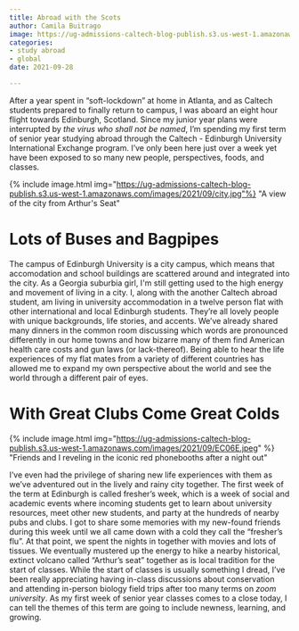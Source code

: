 ```yaml
---
title: Abroad with the Scots
author: Camila Buitrago
image: https://ug-admissions-caltech-blog-publish.s3.us-west-1.amazonaws.com/images/2021/09/arthur.jpg
categories:
- study abroad
- global
date: 2021-09-28

---
```

After a year spent in “soft-lockdown” at home in Atlanta, and as Caltech students prepared to finally return to campus, I was aboard an eight hour flight towards Edinburgh, Scotland. Since my junior year plans were interrupted by _the virus who shall not be named_, I’m spending my first term of senior year studying abroad through the Caltech - Edinburgh University International Exchange program. I’ve only been here just over a week yet have been exposed to so many new people, perspectives, foods, and classes.

{% include image.html img="https://ug-admissions-caltech-blog-publish.s3.us-west-1.amazonaws.com/images/2021/09/city.jpg"%} "A view of the city from Arthur's Seat"

# Lots of Buses and Bagpipes

The campus of Edinburgh University is a city campus, which means that accomodation and school buildings are scattered around and integrated into the city. As a Georgia suburbia girl, I'm still getting used to the high energy and movement of living in a city. I, along with the another Caltech abroad student, am living in university accommodation in a twelve person flat with other international and local Edinburgh students. They’re all lovely people with unique backgrounds, life stories, and accents. We’ve already shared many dinners in the common room discussing which words are pronounced differently in our home towns and how bizarre many of them find American health care costs and gun laws (or lack-thereof). Being able to hear the life experiences of my flat mates from a variety of different countries has allowed me to expand my own perspective about the world and see the world through a different pair of eyes.

# With Great Clubs Come Great Colds

{% include image.html img="https://ug-admissions-caltech-blog-publish.s3.us-west-1.amazonaws.com/images/2021/09/EC06E.jpeg" %} "Friends and I reveling in the iconic red phonebooths after a night out"

I’ve even had the privilege of sharing new life experiences with them as we’ve adventured out in the lively and rainy city together. The first week of the term at Edinburgh is called fresher’s week, which is a week of social and academic events where incoming students get to learn about university resources, meet other new students, and party at the hundreds of nearby pubs and clubs. I got to share some memories with my new-found friends during this week until we all came down with a cold they call the “fresher’s flu”. At that point, we spent the nights in together with movies and lots of tissues. We eventually mustered up the energy to hike a nearby historical, extinct volcano called “Arthur’s seat” together as is local tradition for the start of classes. While the start of classes is usually something I dread, I’ve been really appreciating having in-class discussions about conservation and attending in-person biology field trips after too many terms on _zoom university_. As my first week of senior year classes comes to a close today, I can tell the themes of this term are going to include newness, learning, and growing.